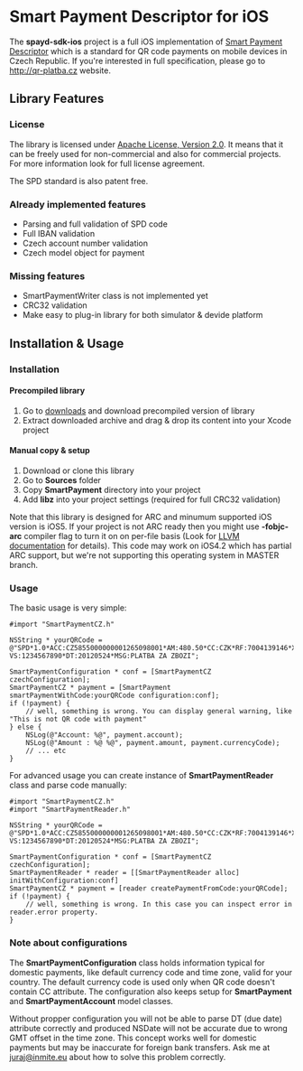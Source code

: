 # Smart Payment Descriptor for iOS

The **spayd-sdk-ios** project is a full iOS implementation of [Smart Payment Descriptor](http://qr-platba.cz) which is a standard for QR code payments on mobile devices in Czech Republic. If you're interested in full specification, please go to http://qr-platba.cz website.

## Library Features

### License

The library is licensed under [Apache License, Version 2.0](http://www.apache.org/licenses/LICENSE-2.0). It means that it can be freely used for non-commercial and also for commercial projects. For more information look for full license agreement.

The SPD standard is also patent free.

### Already implemented features

* Parsing and full validation of SPD code
* Full IBAN validation
* Czech account number validation
* Czech model object for payment

### Missing features

* SmartPaymentWriter class is not implemented yet
* CRC32 validation
* Make easy to plug-in library for both simulator & devide platform


## Installation & Usage

### Installation

#### Precompiled library

1. Go to [downloads](https://github.com/hvge/spayd-sdk-ios/downloads) and download precompiled version of library
2. Extract downloaded archive and drag & drop its content into your Xcode project

#### Manual copy & setup

1. Download or clone this library
2. Go to **Sources** folder
3. Copy **SmartPayment** directory into your project
4. Add **libz** into your project settings (required for full CRC32 validation)

Note that this library is designed for ARC and minumum supported iOS version is iOS5. If your project is not ARC ready then you might use **-fobjc-arc** compiler flag to turn it on on per-file basis (Look for [LLVM documentation](http://clang.llvm.org/docs/AutomaticReferenceCounting.html) for details). This code may work on iOS4.2 which has partial ARC support, but we're not supporting this operating system in MASTER branch.

### Usage

The basic usage is very simple:

```
#import "SmartPaymentCZ.h"

NSString * yourQRCode = @"SPD*1.0*ACC:CZ5855000000001265098001*AM:480.50*CC:CZK*RF:7004139146*X-VS:1234567890*DT:20120524*MSG:PLATBA ZA ZBOZI";

SmartPaymentConfiguration * conf = [SmartPaymentCZ czechConfiguration];
SmartPaymentCZ * payment = [SmartPayment smartPaymentWithCode:yourQRCode configuration:conf];
if (!payment) {
	// well, something is wrong. You can display general warning, like "This is not QR code with payment"
} else {
	NSLog(@"Account: %@", payment.account);
	NSLog(@"Amount : %@ %@", payment.amount, payment.currencyCode);
	// ... etc
}
```

For advanced usage you can create instance of **SmartPaymentReader** class and parse code manually:

```
#import "SmartPaymentCZ.h"
#import "SmartPaymentReader.h"

NSString * yourQRCode = @"SPD*1.0*ACC:CZ5855000000001265098001*AM:480.50*CC:CZK*RF:7004139146*X-VS:1234567890*DT:20120524*MSG:PLATBA ZA ZBOZI";

SmartPaymentConfiguration * conf = [SmartPaymentCZ czechConfiguration];
SmartPaymentReader * reader = [[SmartPaymentReader alloc] initWithConfiguration:conf]
SmartPaymentCZ * payment = [reader createPaymentFromCode:yourQRCode];
if (!payment) {
	// well, something is wrong. In this case you can inspect error in reader.error property.
}
```

### Note about configurations

The **SmartPaymentConfiguration** class holds information typical for domestic payments, like default currency code and time zone, valid for your country. The default currency code is used only when QR code doesn't contain CC attribute. The configuration also keeps setup for **SmartPayment** and **SmartPaymentAccount** model classes. 

Without propper configuration you will not be able to parse DT (due date) attribute correctly and produced NSDate will not be accurate due to wrong GMT offset in the time zone. This concept works well for domestic payments but may be inaccurate for foreign bank transfers. Ask me at juraj@inmite.eu about how to solve this problem correctly.
